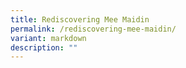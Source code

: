 ```yaml
---
title: Rediscovering Mee Maidin
permalink: /rediscovering-mee-maidin/
variant: markdown
description: ""
---
```

